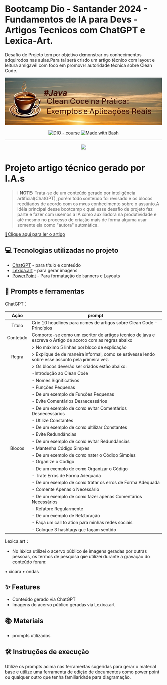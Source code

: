 # Bootcamp Dio - Santander 2024 - Fundamentos de IA para Devs - Artigos Tecnicos com ChatGPT e Lexica-Art.
Desafio de Projeto tem por objetivo demonstrar os conhecimentos adquirodos nas aulas.Para tal será criado um artigo técnico com layout e leitura amigavél com foco em promover autoridade técnica sobre Clean Code.
<p align="center">
    <img width="800" src="https://github.com/AdrianoProfileAdsCloud/Bootcamp-Dio-Santander-2024-Criando-Artigos-Tecnicos-com-ChatGPT-e-Lexica-art/blob/main/imagens/Capa%20-%20Artigo.png">
</p>

<p align="center">
  <a href="https://dio.me/"><img src="https://img.shields.io/badge/DIO-Course-28DA77?logo=youtube" alt="DIO - course">
  </a>
  <a href="https://www.gnu.org/software/bash/" title="Go to Bash homepage"><img src="https://img.shields.io/badge/Prompt-Project-blue?logo=gnu-bash&amp;logoColor=white" alt="Made with Bash">
  </a>
</p>

-------

<p align="center">
  <img 
    src=".github/assets/preview.png"
    width="400"  
  />
</p>

# Projeto artigo técnico gerado por I.A.s


 > ℹ️ **NOTE:** Trata-se de um conteúdo gerado por inteligência artificial(ChatGPT), porém todo conteúdo foi revisado e os blocos reeditados de acordo com os meus conhecimento sobre o assunto.A idéia principal desse bootcamp o qual esse desafio de projeto faz parte e fazer com usemos a IA como auxiliadora na produtividade e até mesmo no processo de criação mais de forma alguma usar somente ela como "autora" automática.

<a href="https://www.dio.me/articles/clean-code-na-pratica-exemplos-e-aplicacoes-reais" title="View PDF now"> 📕Clique aqui para ler o artigo</a>

## 💻 Tecnologias utilizadas no projeto

- [ChatGPT](https://chat.openai.com/) - para título e conteúdo
- [Lexica.art](https://lexica.art/) - para gerar imagens
- [PowerPoint](https://www.microsoft.com/en/microsoft-365/powerpoint) - Para formatação de banners e Layouts

## 📄 Prompts e ferramentas


ChatGPT：

|   Ação   | prompt                                                                                                                                                                                                                                                                                               |
| :------: | ------------------------------------------------------------------------------------------------------------------------------------------------------------------------------------------------------------------------------------------------------------------------------                       |
|  Título  | Crie 10 headlines para nomes de artigos sobre Clean Code - Princípios                                                                                                                                                                                                                                |
| Conteúdo | Comporte-se como um escritor de artigos tecnico de java e escreva o Artigo de acordo com as regras abaixo  | 
|          | > No máximo 5 linhas por bloco de explicação                                                               |
|  Regra   | > Explique de de maneira informal, como se estivesse lendo sobre esse assunto pela primeira vez.
|          | > Os blocos deverão ser criados estão abaixo:
|          |     -Introdução ao Clean Code
|          |     - Nomes Significativos
|          |     - Funções Pequenas
|          | - De um exemplo de Funções Pequenas
|          |    - Evite Comentários Desnecessários
|          |        - De um exemplo de como evitar Comentários Desnecessários
|          | - Utilize Constantes
|          |    - De um exemplo de como ultilizar Constantes
|          | - Evite Redundâncias
|          |    - De um exemplo de como evitar Redundâncias
|  Blocos  | - Mantenha Código Simples
|          |    - De um exemplo de como nater o Código Simples
|          | - Organize o Código
|          |    - De um exemplo de como Organizar o Código
|          | - Trate Erros de Forma Adequada
|          |    - De um exemplo de como tratar os erros de Forma Adequada
|          | - Comente Apenas o Necessário
|          |   - De um exemplo de como fazer apenas Comentários Necessários
|          | - Refatore Regularmente
|          |    - De um exemplo de Refatoração
|          | - Faça um call to ation para minhas redes sociais
|          | - Coloque 3 hashtags que façam sentido



Lexica.art：

- No léxica utilizei o acervo público de imagens geradas por outras pessoas, os termos de pesquisa que utilizei durante a gravação do conteúdo foram:

• xicara
• ondas


## ✨ Features

- Conteúdo gerado via ChatGPT
- Imagens do acervo público geradas via Lexica.art

## 📚 Materiais

- prompts utilizados

## 🛠️ Instruções de execução

Utilize os prompts acima nas ferramentas sugeridas para gerar o material base e utilize uma ferramenta de edição de documentos como power point ou qualquer outro que tenha familiaridade para diagramação.


